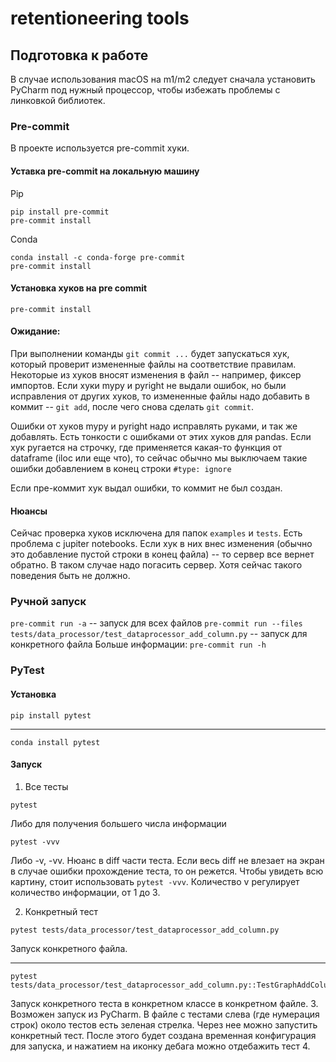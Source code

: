 # retentioneering tools

## Подготовка к работе

В случае использования macOS на m1/m2 следует сначала установить PyCharm под нужный процессор, чтобы избежать проблемы с линковкой библиотек.

### Pre-commit

В проекте используется pre-commit хуки.

#### Уставка pre-commit на локальную машину


Pip
```commandline
pip install pre-commit
pre-commit install
```

Conda
```commandline
conda install -c conda-forge pre-commit
pre-commit install
```

#### Установка хуков на pre commit

```commandline
pre-commit install
```

#### Ожидание:

При выполнении команды `git commit ...` будет запускаться хук, который проверит измененные файлы на соответствие правилам. Некоторые из хуков вносят изменения в файл -- например, фиксер импортов.
Если хуки mypy и pyright не выдали ошибок, но были исправления от других хуков, то измененные файлы надо добавить в коммит -- `git add`, после чего снова сделать `git commit`.

Ошибки от хуков mypy и pyright надо исправлять руками, и так же добавлять. Есть тонкости с ошибками от этих хуков для pandas. Если хук ругается на строчку, где применяется какая-то функция от dataframe (iloc или еще что), то сейчас обычно мы выключаем такие ошибки добавлением в конец строки `#type: ignore`

Если пре-коммит хук выдал ошибки, то коммит не был создан.

#### Нюансы

Сейчас проверка хуков исключена для папок `examples` и `tests`.
Есть проблема с jupiter notebooks. Если хук в них внес изменения (обычно это добавление пустой строки в конец файла) -- то сервер все вернет обратно. В таком случае надо погасить сервер. Хотя сейчас такого поведения быть не должно.

### Ручной запуск

`pre-commit run -a` -- запуск для всех файлов
`pre-commit run --files tests/data_processor/test_dataprocessor_add_column.py` -- запуск для конкретного файла
Больше информации: `pre-commit run -h`

### PyTest

#### Установка

```commandline
pip install pytest
```
---
```commandline
conda install pytest
```

#### Запуск

1. Все тесты
```commandline
pytest
```
Либо для получения большего числа информации
```commandline
pytest -vvv
```
Либо -v, -vv. Нюанс в diff части теста. Если весь diff не влезает на экран в случае ошибки прохождение теста, то он режется. Чтобы увидеть всю картину, стоит использовать `pytest -vvv`. Количество v регулирует количество информации, от 1 до 3.

2. Конкретный тест
```commandline
pytest tests/data_processor/test_dataprocessor_add_column.py
```
Запуск конкретного файла.

---

```commandline
pytest tests/data_processor/test_dataprocessor_add_column.py::TestGraphAddColumn::test_add_column_in_graph_with_helper
```
Запуск конкретного теста в конкретном классе в конкретном файле.
3. Возможен запуск из PyCharm. В файле с тестами слева (где нумерация строк) около тестов есть зеленая стрелка. Через нее можно запустить конкретный тест.
После этого будет создана временная конфигурация для запуска, и нажатием на иконку дебага можно отдебажить тест
4.
